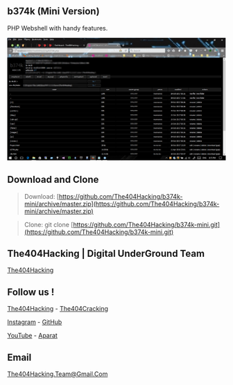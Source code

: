 ## b374k (Mini Version)
PHP Webshell with handy features.

![Screenshot](Screenshot.png?raw=ture "Screenshot")

## Download and Clone
> Download: [https://github.com/The404Hacking/b374k-mini/archive/master.zip](https://github.com/The404Hacking/b374k-mini/archive/master.zip)

> Clone: git clone [https://github.com/The404Hacking/b374k-mini.git](https://github.com/The404Hacking/b374k-mini.git)

## The404Hacking | Digital UnderGround Team
[The404Hacking](https://T.me/The404Hacking)

## Follow us !
[The404Hacking](https://T.me/The404Hacking) - [The404Cracking](https://T.me/The404Cracking)

[Instagram](https://instagram.com/The404Hacking) - [GitHub](https://github.com/The404Hacking)

[YouTube](http://yon.ir/youtube404) - [Aparat](http://www.aparat.com/The404Hacking)

## Email
[The404Hacking.Team@Gmail.Com](mailto:The404Hacking.Team@Gmail.Com)
